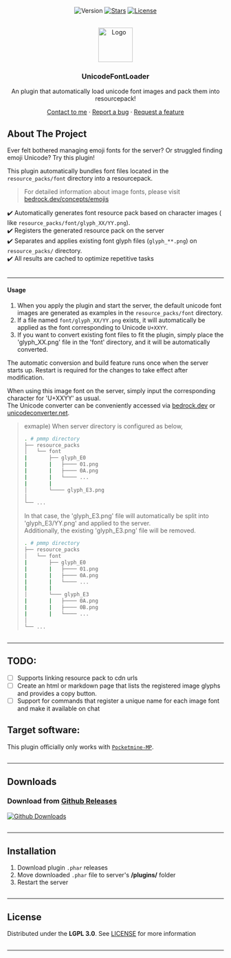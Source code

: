 <!-- PROJECT BADGES -->
<div align="center">

![Version][version-badge]
[![Stars][stars-badge]][stars-url]
[![License][license-badge]][license-url]

</div>


<!-- PROJECT LOGO -->
<br />
<div align="center">
  <img src="https://raw.githubusercontent.com/presentkim-pm/UnicodeFontLoader/main/assets/icon.png" alt="Logo" width="80" height="80">
  <h3>UnicodeFontLoader</h3>
  <p align="center">
    An plugin that automatically load unicode font images and pack them into resourcepack!

[Contact to me][author-discord] · [Report a bug][issues-url] · [Request a feature][issues-url]

  </p>
</div>


<!-- ABOUT THE PROJECT -->

## About The Project

Ever felt bothered managing emoji fonts for the server?
Or struggled finding emoji Unicode?
Try this plugin!

This plugin automatically bundles font files located in the `resource_packs/font` directory into a resourcepack.

> For detailed information about image fonts, please
> visit [bedrock.dev/concepts/emojis](https://wiki.bedrock.dev/concepts/emojis.html)

:heavy_check_mark: Automatically generates font resource pack based on character images (
like `resource_packs/font/glyph_XX/YY.png`).    
:heavy_check_mark: Registers the generated resource pack on the server  
:heavy_check_mark: Separates and applies existing font glyph files (`glyph_**.png`) on `resource_packs/` directory.  
:heavy_check_mark: All results are cached to optimize repetitive tasks

##

-----

#### Usage

1. When you apply the plugin and start the server, the default unicode font images are generated as examples in
   the `resource_packs/font` directory.
2. If a file named `font/glyph_XX/YY.png` exists, it will automatically be applied as the font corresponding to
   Unicode `U+XXYY`.
3. If you want to convert existing font files to fit the plugin, simply place the 'glyph_XX.png' file in the 'font'
   directory, and it will be automatically converted.

The automatic conversion and build feature runs once when the server starts up.
Restart is required for the changes to take effect after modification.

When using this image font on the server, simply input the corresponding character for 'U+XXYY' as usual.  
The Unicode converter can be conveniently accessed
via [bedrock.dev](https://wiki.bedrock.dev/concepts/emojis.html#hexValue)
or [unicodeconverter.net](https://unicodeconverter.net/).


> exmaple) When server directory is configured as below,
>
> ```bash
> . # pmmp directory
> ├── resource_packs
> │   └── font
> |       ├── glyph_E0
> |       |   ├──── 01.png
> |       |   ├──── 0A.png
> |       |   └──── ...
> |       |
> │       └──── glyph_E3.png
> │
> └── ...
> ```
>
> In that case, the 'glyph_E3.png' file will automatically be split into 'glyph_E3/YY.png' and applied to the server.  
> Additionally, the existing 'glyph_E3.png' file will be removed.
>
> ```bash
> . # pmmp directory
> ├── resource_packs
> │   └── font
> |       ├── glyph_E0
> |       |   ├──── 01.png
> |       |   ├──── 0A.png
> |       |   └──── ...
> |       |
> │       └─── glyph_E3
> |       |   ├──── 0A.png
> |       |   ├──── 0B.png
> |       |   └──── ...
> │
> └── ...
> ```

##

-----

## TODO:

- [ ] Supports linking resource pack to cdn urls
- [ ] Create an html or markdown page that lists the registered image glyphs and provides a copy button.
- [ ] Support for commands that register a unique name for each image font and make it available on chat

##

## Target software:

This plugin officially only works with [`Pocketmine-MP`](https://github.com/pmmp/PocketMine-MP/).

##

-----

## Downloads

### Download from [Github Releases][releases-url]

[![Github Downloads][release-badge]][releases-url]

##

-----

## Installation

1) Download plugin `.phar` releases
2) Move downloaded `.phar` file to server's **/plugins/** folder
3) Restart the server

##

-----

## License

Distributed under the **LGPL 3.0**. See [LICENSE][license-url] for more information

##

-----

[author-discord]: https://discordapp.com/users/345772340279508993

[poggit-ci-badge]: https://poggit.pmmp.io/ci.shield/presentkim-pm/UnicodeFontLoader/UnicodeFontLoader?style=for-the-badge

[poggit-version-badge]: https://poggit.pmmp.io/shield.api/UnicodeFontLoader?style=for-the-badge

[poggit-downloads-badge]: https://poggit.pmmp.io/shield.dl.total/UnicodeFontLoader?style=for-the-badge

[version-badge]: https://img.shields.io/github/v/release/presentkim-pm/UnicodeFontLoader?display_name=tag&style=for-the-badge&label=VERSION

[release-badge]: https://img.shields.io/github/downloads/presentkim-pm/UnicodeFontLoader/total?style=for-the-badge&label=GITHUB%20

[stars-badge]: https://img.shields.io/github/stars/presentkim-pm/UnicodeFontLoader.svg?style=for-the-badge

[license-badge]: https://img.shields.io/github/license/presentkim-pm/UnicodeFontLoader.svg?style=for-the-badge

[poggit-ci-url]: https://poggit.pmmp.io/ci/presentkim-pm/UnicodeFontLoader/UnicodeFontLoader

[poggit-release-url]: https://poggit.pmmp.io/p/UnicodeFontLoader

[stars-url]: https://github.com/presentkim-pm/UnicodeFontLoader/stargazers

[releases-url]: https://github.com/presentkim-pm/UnicodeFontLoader/releases

[issues-url]: https://github.com/presentkim-pm/UnicodeFontLoader/issues

[license-url]: https://github.com/presentkim-pm/UnicodeFontLoader/blob/main/LICENSE

[project-icon]: https://raw.githubusercontent.com/presentkim-pm/UnicodeFontLoader/main/assets/icon.png

[project-preview]: https://raw.githubusercontent.com/presentkim-pm/UnicodeFontLoader/main/assets/preview.gif
